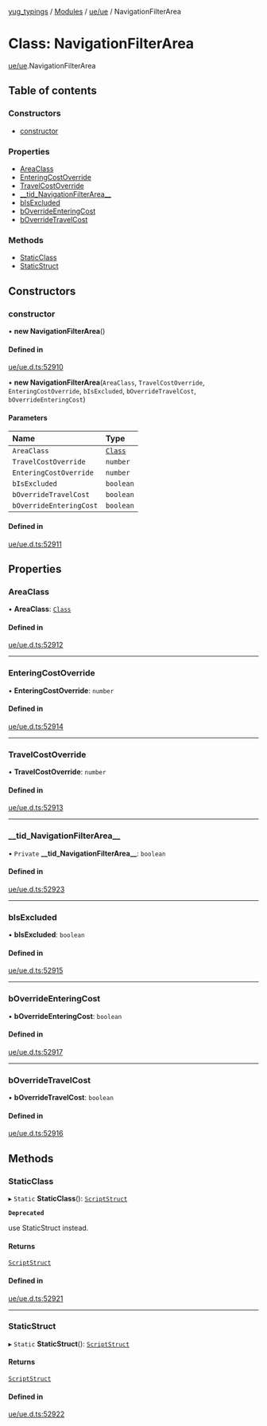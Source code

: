 [yug_typings](../README.md) / [Modules](../modules.md) / [ue/ue](../modules/ue_ue.md) / NavigationFilterArea

# Class: NavigationFilterArea

[ue/ue](../modules/ue_ue.md).NavigationFilterArea

## Table of contents

### Constructors

- [constructor](ue_ue.NavigationFilterArea.md#constructor)

### Properties

- [AreaClass](ue_ue.NavigationFilterArea.md#areaclass)
- [EnteringCostOverride](ue_ue.NavigationFilterArea.md#enteringcostoverride)
- [TravelCostOverride](ue_ue.NavigationFilterArea.md#travelcostoverride)
- [\_\_tid\_NavigationFilterArea\_\_](ue_ue.NavigationFilterArea.md#__tid_navigationfilterarea__)
- [bIsExcluded](ue_ue.NavigationFilterArea.md#bisexcluded)
- [bOverrideEnteringCost](ue_ue.NavigationFilterArea.md#boverrideenteringcost)
- [bOverrideTravelCost](ue_ue.NavigationFilterArea.md#boverridetravelcost)

### Methods

- [StaticClass](ue_ue.NavigationFilterArea.md#staticclass)
- [StaticStruct](ue_ue.NavigationFilterArea.md#staticstruct)

## Constructors

### constructor

• **new NavigationFilterArea**()

#### Defined in

[ue/ue.d.ts:52910](https://github.com/YugMetaverse/yug_typings/blob/b7d9b19/ue/ue.d.ts#L52910)

• **new NavigationFilterArea**(`AreaClass`, `TravelCostOverride`, `EnteringCostOverride`, `bIsExcluded`, `bOverrideTravelCost`, `bOverrideEnteringCost`)

#### Parameters

| Name | Type |
| :------ | :------ |
| `AreaClass` | [`Class`](ue_ue.Class.md) |
| `TravelCostOverride` | `number` |
| `EnteringCostOverride` | `number` |
| `bIsExcluded` | `boolean` |
| `bOverrideTravelCost` | `boolean` |
| `bOverrideEnteringCost` | `boolean` |

#### Defined in

[ue/ue.d.ts:52911](https://github.com/YugMetaverse/yug_typings/blob/b7d9b19/ue/ue.d.ts#L52911)

## Properties

### AreaClass

• **AreaClass**: [`Class`](ue_ue.Class.md)

#### Defined in

[ue/ue.d.ts:52912](https://github.com/YugMetaverse/yug_typings/blob/b7d9b19/ue/ue.d.ts#L52912)

___

### EnteringCostOverride

• **EnteringCostOverride**: `number`

#### Defined in

[ue/ue.d.ts:52914](https://github.com/YugMetaverse/yug_typings/blob/b7d9b19/ue/ue.d.ts#L52914)

___

### TravelCostOverride

• **TravelCostOverride**: `number`

#### Defined in

[ue/ue.d.ts:52913](https://github.com/YugMetaverse/yug_typings/blob/b7d9b19/ue/ue.d.ts#L52913)

___

### \_\_tid\_NavigationFilterArea\_\_

• `Private` **\_\_tid\_NavigationFilterArea\_\_**: `boolean`

#### Defined in

[ue/ue.d.ts:52923](https://github.com/YugMetaverse/yug_typings/blob/b7d9b19/ue/ue.d.ts#L52923)

___

### bIsExcluded

• **bIsExcluded**: `boolean`

#### Defined in

[ue/ue.d.ts:52915](https://github.com/YugMetaverse/yug_typings/blob/b7d9b19/ue/ue.d.ts#L52915)

___

### bOverrideEnteringCost

• **bOverrideEnteringCost**: `boolean`

#### Defined in

[ue/ue.d.ts:52917](https://github.com/YugMetaverse/yug_typings/blob/b7d9b19/ue/ue.d.ts#L52917)

___

### bOverrideTravelCost

• **bOverrideTravelCost**: `boolean`

#### Defined in

[ue/ue.d.ts:52916](https://github.com/YugMetaverse/yug_typings/blob/b7d9b19/ue/ue.d.ts#L52916)

## Methods

### StaticClass

▸ `Static` **StaticClass**(): [`ScriptStruct`](ue_ue.ScriptStruct.md)

**`Deprecated`**

use StaticStruct instead.

#### Returns

[`ScriptStruct`](ue_ue.ScriptStruct.md)

#### Defined in

[ue/ue.d.ts:52921](https://github.com/YugMetaverse/yug_typings/blob/b7d9b19/ue/ue.d.ts#L52921)

___

### StaticStruct

▸ `Static` **StaticStruct**(): [`ScriptStruct`](ue_ue.ScriptStruct.md)

#### Returns

[`ScriptStruct`](ue_ue.ScriptStruct.md)

#### Defined in

[ue/ue.d.ts:52922](https://github.com/YugMetaverse/yug_typings/blob/b7d9b19/ue/ue.d.ts#L52922)
